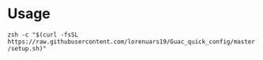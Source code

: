 # Usage

`zsh -c "$(curl -fsSL https://raw.githubusercontent.com/lorenuars19/Guac_quick_config/master/setup.sh)"`
